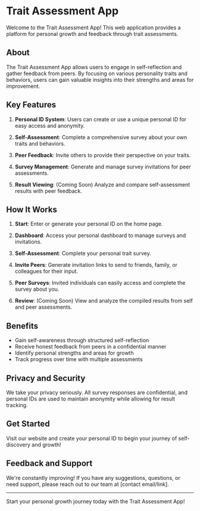# Trait Assessment App

Welcome to the Trait Assessment App! This web application provides a platform for personal growth and feedback through trait assessments.

## About

The Trait Assessment App allows users to engage in self-reflection and gather feedback from peers. By focusing on various personality traits and behaviors, users can gain valuable insights into their strengths and areas for improvement.

## Key Features

1. **Personal ID System**: Users can create or use a unique personal ID for easy access and anonymity.

2. **Self-Assessment**: Complete a comprehensive survey about your own traits and behaviors.

3. **Peer Feedback**: Invite others to provide their perspective on your traits.

4. **Survey Management**: Generate and manage survey invitations for peer assessments.

5. **Result Viewing**: (Coming Soon) Analyze and compare self-assessment results with peer feedback.

## How It Works

1. **Start**: Enter or generate your personal ID on the home page.

2. **Dashboard**: Access your personal dashboard to manage surveys and invitations.

3. **Self-Assessment**: Complete your personal trait survey.

4. **Invite Peers**: Generate invitation links to send to friends, family, or colleagues for their input.

5. **Peer Surveys**: Invited individuals can easily access and complete the survey about you.

6. **Review**: (Coming Soon) View and analyze the compiled results from self and peer assessments.

## Benefits

- Gain self-awareness through structured self-reflection
- Receive honest feedback from peers in a confidential manner
- Identify personal strengths and areas for growth
- Track progress over time with multiple assessments

## Privacy and Security

We take your privacy seriously. All survey responses are confidential, and personal IDs are used to maintain anonymity while allowing for result tracking.

## Get Started

Visit our website and create your personal ID to begin your journey of self-discovery and growth!

## Feedback and Support

We're constantly improving! If you have any suggestions, questions, or need support, please reach out to our team at [contact email/link].

---

Start your personal growth journey today with the Trait Assessment App!
